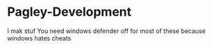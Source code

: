 # Pagley-Development
I mak stuf
You need windows defender off for most of these because windows hates cheats
